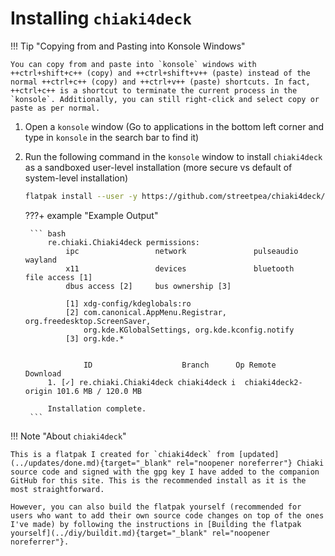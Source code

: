 # Installing `chiaki4deck`

!!! Tip "Copying from and Pasting into Konsole Windows"

    You can copy from and paste into `konsole` windows with ++ctrl+shift+c++ (copy) and ++ctrl+shift+v++ (paste) instead of the normal ++ctrl+c++ (copy) and ++ctrl+v++ (paste) shortcuts. In fact, ++ctrl+c++ is a shortcut to terminate the current process in the `konsole`. Additionally, you can still right-click and select copy or paste as per normal.

1. Open a `konsole` window (Go to applications in the bottom left corner and type in `konsole` in the search bar to find it)

2. Run the following command in the `konsole` window to install `chiaki4deck` as a sandboxed user-level installation (more secure vs default of system-level installation)

    ``` bash
    flatpak install --user -y https://github.com/streetpea/chiaki4deck/releases/download/v1.1.0/re.chiaki.Chiaki4deck.flatpakref
    ```

    ???+ example "Example Output"

        ``` bash
            re.chiaki.Chiaki4deck permissions:
                ipc                 network               pulseaudio     wayland
                x11                 devices               bluetooth      file access [1]
                dbus access [2]     bus ownership [3]

                [1] xdg-config/kdeglobals:ro
                [2] com.canonical.AppMenu.Registrar, org.freedesktop.ScreenSaver,
                    org.kde.KGlobalSettings, org.kde.kconfig.notify
                [3] org.kde.*


                    ID                    Branch      Op Remote              Download
            1. [✓] re.chiaki.Chiaki4deck chiaki4deck i  chiaki4deck2-origin 101.6 MB / 120.0 MB

            Installation complete.
        ```

!!! Note "About `chiaki4deck`"

    This is a flatpak I created for `chiaki4deck` from [updated](../updates/done.md){target="_blank" rel="noopener noreferrer"} Chiaki source code and signed with the gpg key I have added to the companion GitHub for this site. This is the recommended install as it is the most straightforward.
    
    However, you can also build the flatpak yourself (recommended for users who want to add their own source code changes on top of the ones I've made) by following the instructions in [Building the flatpak yourself](../diy/buildit.md){target="_blank" rel="noopener noreferrer"}.



